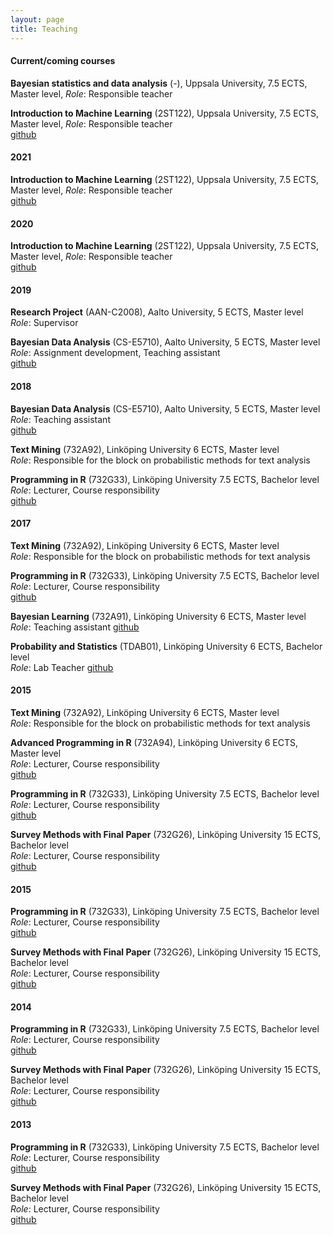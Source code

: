 ```yaml
---
layout: page
title: Teaching
---
```





#### Current/coming courses

**Bayesian statistics and data analysis** (-), Uppsala University, 7.5 ECTS, Master level,
*Role*: Responsible teacher <br/>

**Introduction to Machine Learning** (2ST122), Uppsala University, 7.5 ECTS, Master level,
*Role*: Responsible teacher <br/>
[github](https://github.com/MansMeg/IntroML)



#### 2021

**Introduction to Machine Learning** (2ST122), Uppsala University, 7.5 ECTS, Master level,
*Role*: Responsible teacher <br/>
[github](https://github.com/MansMeg/IntroML)


#### 2020

**Introduction to Machine Learning** (2ST122), Uppsala University, 7.5 ECTS, Master level,
*Role*: Responsible teacher <br/>
[github](https://github.com/MansMeg/IntroML)


#### 2019

**Research Project** (AAN-C2008), Aalto University, 5 ECTS, Master level <br/>
*Role*: Supervisor


**Bayesian Data Analysis** (CS-E5710), Aalto University, 5 ECTS, Master level <br/>
*Role*: Assignment development, Teaching assistant <br/>
[github](https://github.com/avehtari/BDA_course_Aalto)


#### 2018

**Bayesian Data Analysis** (CS-E5710), Aalto University, 5 ECTS, Master level <br/>
*Role*: Teaching assistant <br/>
[github](https://github.com/avehtari/BDA_course_Aalto)


**Text Mining** (732A92), Linköping University 6 ECTS, Master level <br/>
*Role*: Responsible for the block on probabilistic methods for text analysis


**Programming in R** (732G33), Linköping University 7.5 ECTS, Bachelor level <br/>
*Role*: Lecturer, Course responsibility <br/>
[github](https://github.com/STIMALiU/KursRprgm)


#### 2017

**Text Mining** (732A92), Linköping University 6 ECTS, Master level <br/>
*Role*: Responsible for the block on probabilistic methods for text analysis

**Programming in R** (732G33), Linköping University 7.5 ECTS, Bachelor level <br/>
*Role*: Lecturer, Course responsibility <br/>
[github](https://github.com/STIMALiU/KursRprgm)

**Bayesian Learning** (732A91), Linköping University 6 ECTS, Master level <br/>
*Role*: Teaching assistant
[github](https://github.com/STIMALiU/BayesLearnCourse)

**Probability and Statistics** (TDAB01), Linköping University 6 ECTS, Bachelor level  <br/>
*Role*: Lab Teacher
[github](https://github.com/STIMALiU/IntroStatsForCSCourse)


#### 2015

**Text Mining** (732A92), Linköping University 6 ECTS, Master level <br/>
*Role*: Responsible for the block on probabilistic methods for text analysis

**Advanced Programming in R** (732A94), Linköping University 6 ECTS, Master level <br/>
*Role*: Lecturer, Course responsibility <br/>
[github](https://github.com/STIMALiU/AdvRCourse)

**Programming in R** (732G33), Linköping University 7.5 ECTS, Bachelor level <br/>
*Role*: Lecturer, Course responsibility <br/>
[github](https://github.com/STIMALiU/KursRprgm)

**Survey Methods with Final Paper** (732G26), Linköping University 15 ECTS, Bachelor level <br/>
*Role*: Lecturer, Course responsibility <br/>
[github](https://github.com/STIMALiU/KursSvyMeth)


#### 2015

**Programming in R** (732G33), Linköping University 7.5 ECTS, Bachelor level <br/>
*Role*: Lecturer, Course responsibility <br/>
[github](https://github.com/STIMALiU/KursRprgm)

**Survey Methods with Final Paper** (732G26), Linköping University 15 ECTS, Bachelor level <br/>
*Role*: Lecturer, Course responsibility <br/>
[github](https://github.com/STIMALiU/KursSvyMeth)


#### 2014

**Programming in R** (732G33), Linköping University 7.5 ECTS, Bachelor level <br/>
*Role*: Lecturer, Course responsibility <br/>
[github](https://github.com/STIMALiU/KursRprgm)

**Survey Methods with Final Paper** (732G26), Linköping University 15 ECTS, Bachelor level <br/>
*Role*: Lecturer, Course responsibility <br/>
[github](https://github.com/STIMALiU/KursSvyMeth)

#### 2013

**Programming in R** (732G33), Linköping University 7.5 ECTS, Bachelor level <br/>
*Role*: Lecturer, Course responsibility <br/>
[github](https://github.com/STIMALiU/KursRprgm)

**Survey Methods with Final Paper** (732G26), Linköping University 15 ECTS, Bachelor level <br/>
*Role*: Lecturer, Course responsibility <br/>
[github](https://github.com/STIMALiU/KursSvyMeth)
